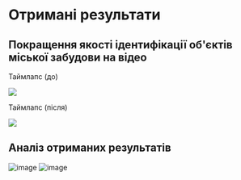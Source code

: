 # Отримані результати

## Покращення якості ідентифікації об'єктів міської забудови на відео

Таймлапс (до)

![](https://github.com/zerorchik/CV_6_labs/assets/103893849/863aaab5-a765-45ea-93ba-236dea4580b7)

Таймлапс (після)

![](https://github.com/zerorchik/CV_6_labs/assets/103893849/8783c48b-2add-47f6-a472-37beb5f40a40)

## Аналіз отриманих результатів

![image](https://github.com/zerorchik/CV_6_labs/assets/103893849/ecbd7741-996a-4c64-a666-98504a085c62)
![image](https://github.com/zerorchik/CV_6_labs/assets/103893849/e49ed769-fd8e-4819-a448-6e964cad3a24)
